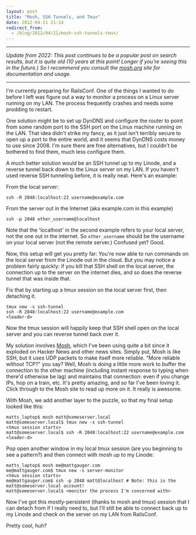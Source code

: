 ```yaml
---
layout: post
title: "Mosh, SSH Tunnels, and Tmux"
date: 2012-04-21 21:14
redirect_from:
  - /blog/2012/04/21/mosh-ssh-tunnels-tmux/
---
```


---
*Update from 2022: This post continues to be a popular post on search results, but it is quite old (10 years at this point! Longer if you're seeing this in the future.) So I recommend you consult the [mosh.org](https://mosh.org/) site for documentation and usage.*

---


I'm currently preparing for RailsConf. One of the things I wanted to do before I left was figure out a way to monitor a process on a Linux server running on my LAN. The process frequently crashes and needs some prodding to restart.

One solution might be to set up DynDNS and configure the router to point from some random port to the SSH port on the Linux machine running on the LAN. That idea didn't strike my fancy, as it just isn't terribly secure to open up a port to the entire world, and it seems that DynDNS costs money to use since 2008. I'm sure there are free alternatives, but I couldn't be bothered to find them, much less configure them.

A much better solution would be an SSH tunnel up to my Linode, and a reverse tunnel back down to the Linux server on my LAN. If you haven't used reverse SSH tunneling before, it is really neat. Here's an example:

From the local server:

    ssh -R 2048:localhost:22 username@example.com


From the server out in the Internet (aka example.com in this example)

    ssh -p 2048 other_username@localhost

Note that the 'localhost' in the second example refers to your local server, not the one out in the internet. So `other_username` should be the username on your local server (not the remote server.) Confused yet? Good.

Now, this setup will get you pretty far: You're now able to run commands on the local server from the Linode out in the cloud. But you may notice a problem fairly quickly: if you kill that SSH shell on the local server, the connection up to the server on the internet dies, and so does the reverse tunnel that was inside that.

Fix that by starting up a tmux session on the local server first, then detaching it.

    tmux new -s ssh-tunnel
    ssh -R 2048:localhost:22 username@example.com
    <leader-d>

Now the tmux session will happily keep that SSH shell open on the local server and you can reverse tunnel back over it.

My solution involves [Mosh](http://mosh.mit.edu), which I've been using quite a bit since it exploded on Hacker News and other news sites. Simply put, Mosh is like SSH, but it uses UDP packets to make itself more reliable. "More reliable without TCP?" you say? Well, Mosh is doing a little more work to buffer the connection to the other machine (including instant response to typing when there'd otherwise be lag) and maintains that connection: even if you change IPs, hop on a train, etc. It's pretty amazing, and so far I've been loving it. Click through to the Mosh site to read up more on it. It really is awesome.

With Mosh, we add another layer to the puzzle, so that my final setup looked like this:

    matts_laptop$ mosh matt@someserver.local
    matt@someserver.local$ tmux new -s ssh-tunnel
    <tmux session starts>
    matt@someserver.local$ ssh -R 2048:localhost:22 username@example.com
    <leader-d>

Pop open another window in my local tmux session (are you beginning to see a pattern?) and then connect with mosh up to my Linode:

    matts_laptop$ mosh me@mattgauger.com
    me@mattgauger.com$ tmux new -s server-monitor
    <tmux session starts>
    me@mattgauger.com$ ssh -p 2048 matt@localhost # Note: this is the matt@someserver.local account!
    matt@someserver.local$ <monitor the process I'm concerned with>

Now I've got this mostly-persistent (thanks to mosh and tmux) session that I can detach from if I really need to, but I'll still be able to connect back up to my Linode and check on the server on my LAN from RailsConf.

Pretty cool, huh?
